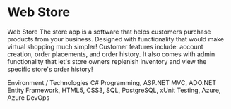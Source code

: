 # Web Store
Web Store
The store app is a software that helps customers purchase products from your business. Designed with functionality that would make virtual shopping much simpler! Customer features include: account creation, order placements, and order history. It also comes with admin functionality that let's store owners replenish inventory and view the specific store's order history!

Environment / Technologies 
C# Programming, ASP.NET MVC, ADO.NET Entity Framework, HTML5, CSS3, SQL, PostgreSQL, xUnit Testing, Azure, Azure DevOps
